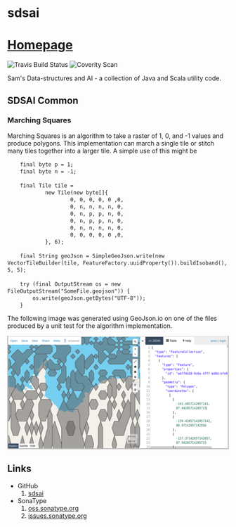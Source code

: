 # sdsai

# [Homepage](https://basking2.github.io/sdsai)

![Travis Build Status](https://api.travis-ci.org/basking2/sdsai.svg?branch=main "travis build status")
![Coverity Scan](https://scan.coverity.com/projects/14797/badge.svg?flat=1)

Sam's Data-structures and AI - a collection of Java and Scala utility code.

## SDSAI Common

### Marching Squares

Marching Squares is an algorithm to take a raster of 1, 0, and -1 values
and produce polygons. This implementation can march a single tile or stitch
many tiles together into a larger tile. A simple use of this might be

        final byte p = 1;
        final byte n = -1;

        final Tile tile =
                new Tile(new byte[]{
                        0, 0, 0, 0, 0 ,0,
                        0, n, n, n, n, 0,
                        0, n, p, p, n, 0,
                        0, n, p, p, n, 0,
                        0, n, n, n, n, 0,
                        0, 0, 0, 0, 0 ,0,
                }, 6);

        final String geoJson = SimpleGeoJson.write(new VectorTileBuilder(tile, FeatureFactory.uuidProperty()).buildIsoband(), 5, 5);

        try (final OutputStream os = new FileOutputStream("SomeFile.geojson")) {
            os.write(geoJson.getBytes("UTF-8"));
        }

The following image was generated using GeoJson.io on one of the files 
produced by a unit test for the algorithm implementation.

![Marching Squares](./sdsai-common/src/docs/asciidoc/imgs/marching-squares01.png)

## Links

* GitHub
  1. [sdsai](https://github.com/basking2/sdsai)
* SonaType
  1. [oss.sonatype.org](https://oss.sonatype.org)
  2. [issues.sonatype.org](https://oss.sonatype.org)
